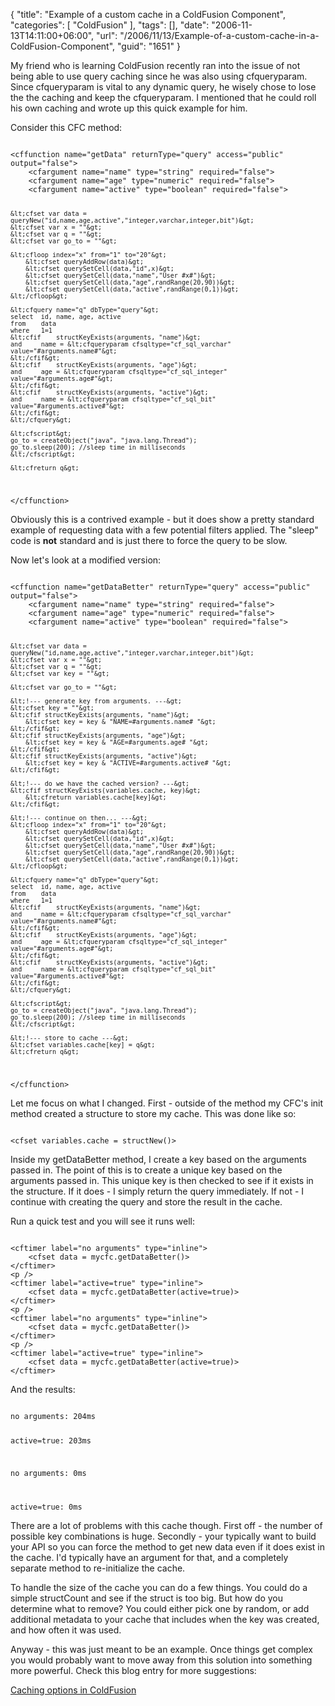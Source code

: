 {
	"title": "Example of a custom cache in a ColdFusion Component",
	"categories": [
		"ColdFusion"
	],
	"tags": [],
	"date": "2006-11-13T14:11:00+06:00",
	"url": "/2006/11/13/Example-of-a-custom-cache-in-a-ColdFusion-Component",
	"guid": "1651"
}

My friend who is learning ColdFusion recently ran into the issue of not being able to use query caching since he was also using cfqueryparam. Since cfqueryparam is vital to any dynamic query, he wisely chose to lose the the caching and keep the cfqueryparam. I mentioned that he could roll his own caching and wrote up this quick example for him.
<!--more-->
Consider this CFC method:

<code>
&lt;cffunction name="getData" returnType="query" access="public" output="false"&gt;
	&lt;cfargument name="name" type="string" required="false"&gt;
	&lt;cfargument name="age" type="numeric" required="false"&gt;
	&lt;cfargument name="active" type="boolean" required="false"&gt;
	
	&lt;cfset var data = queryNew("id,name,age,active","integer,varchar,integer,bit")&gt;
	&lt;cfset var x = ""&gt;
	&lt;cfset var q = ""&gt;
	&lt;cfset var go_to = ""&gt;
	
	&lt;cfloop index="x" from="1" to="20"&gt;
		&lt;cfset queryAddRow(data)&gt;
		&lt;cfset querySetCell(data,"id",x)&gt;
		&lt;cfset querySetCell(data,"name","User #x#")&gt;
		&lt;cfset querySetCell(data,"age",randRange(20,90))&gt;
		&lt;cfset querySetCell(data,"active",randRange(0,1))&gt;
	&lt;/cfloop&gt;
	
	&lt;cfquery name="q" dbType="query"&gt;
	select	id, name, age, active
	from	data
	where	1=1
	&lt;cfif	structKeyExists(arguments, "name")&gt;
	and		name = &lt;cfqueryparam cfsqltype="cf_sql_varchar" value="#arguments.name#"&gt;
	&lt;/cfif&gt;
	&lt;cfif	structKeyExists(arguments, "age")&gt;
	and		age = &lt;cfqueryparam cfsqltype="cf_sql_integer" value="#arguments.age#"&gt;
	&lt;/cfif&gt;
	&lt;cfif	structKeyExists(arguments, "active")&gt;
	and		name = &lt;cfqueryparam cfsqltype="cf_sql_bit" value="#arguments.active#"&gt;
	&lt;/cfif&gt;
	&lt;/cfquery&gt;
	
	&lt;cfscript&gt;
	go_to = createObject("java", "java.lang.Thread");
	go_to.sleep(200); //sleep time in milliseconds
	&lt;/cfscript&gt;
	
	&lt;cfreturn q&gt;

&lt;/cffunction&gt;
</code>

Obviously this is a contrived example - but it does show a pretty standard example of requesting data with a few potential filters applied. The "sleep" code is <b>not</b> standard and is just there to force the query to be slow.

Now let's look at a modified version:

<code>
&lt;cffunction name="getDataBetter" returnType="query" access="public" output="false"&gt;
	&lt;cfargument name="name" type="string" required="false"&gt;
	&lt;cfargument name="age" type="numeric" required="false"&gt;
	&lt;cfargument name="active" type="boolean" required="false"&gt;
	
	&lt;cfset var data = queryNew("id,name,age,active","integer,varchar,integer,bit")&gt;
	&lt;cfset var x = ""&gt;
	&lt;cfset var q = ""&gt;
	&lt;cfset var key = ""&gt;
	
	&lt;cfset var go_to = ""&gt;
	
	&lt;!--- generate key from arguments. ---&gt;
	&lt;cfset key = ""&gt;
	&lt;cfif structKeyExists(arguments, "name")&gt;
		&lt;cfset key = key & "NAME=#arguments.name# "&gt;
	&lt;/cfif&gt;
	&lt;cfif structKeyExists(arguments, "age")&gt;
		&lt;cfset key = key & "AGE=#arguments.age# "&gt;
	&lt;/cfif&gt;
	&lt;cfif structKeyExists(arguments, "active")&gt;
		&lt;cfset key = key & "ACTIVE=#arguments.active# "&gt;
	&lt;/cfif&gt;
	
	&lt;!--- do we have the cached version? ---&gt;
	&lt;cfif structKeyExists(variables.cache, key)&gt;
		&lt;cfreturn variables.cache[key]&gt;
	&lt;/cfif&gt;

	&lt;!--- continue on then... ---&gt;	
	&lt;cfloop index="x" from="1" to="20"&gt;
		&lt;cfset queryAddRow(data)&gt;
		&lt;cfset querySetCell(data,"id",x)&gt;
		&lt;cfset querySetCell(data,"name","User #x#")&gt;
		&lt;cfset querySetCell(data,"age",randRange(20,90))&gt;
		&lt;cfset querySetCell(data,"active",randRange(0,1))&gt;
	&lt;/cfloop&gt;
	
	&lt;cfquery name="q" dbType="query"&gt;
	select	id, name, age, active
	from	data
	where	1=1
	&lt;cfif	structKeyExists(arguments, "name")&gt;
	and		name = &lt;cfqueryparam cfsqltype="cf_sql_varchar" value="#arguments.name#"&gt;
	&lt;/cfif&gt;
	&lt;cfif	structKeyExists(arguments, "age")&gt;
	and		age = &lt;cfqueryparam cfsqltype="cf_sql_integer" value="#arguments.age#"&gt;
	&lt;/cfif&gt;
	&lt;cfif	structKeyExists(arguments, "active")&gt;
	and		name = &lt;cfqueryparam cfsqltype="cf_sql_bit" value="#arguments.active#"&gt;
	&lt;/cfif&gt;
	&lt;/cfquery&gt;
	
	&lt;cfscript&gt;
	go_to = createObject("java", "java.lang.Thread");
	go_to.sleep(200); //sleep time in milliseconds
	&lt;/cfscript&gt;
	
	&lt;!--- store to cache ---&gt;
	&lt;cfset variables.cache[key] = q&gt;
	&lt;cfreturn q&gt;

&lt;/cffunction&gt;
</code>

Let me focus on what I changed. First - outside of the method my CFC's init method created a structure to store my cache. This was done like so:

<code>
&lt;cfset variables.cache = structNew()&gt;
</code>

Inside my getDataBetter method, I create a key based on the arguments passed in. The point of this is to create a unique key based on the arguments passed in. This unique key is then checked to see if it exists in the structure. If it does - I simply return the query immediately. If not - I continue with creating the query and store the result in the cache.

Run a quick test and you will see it runs well:

<code>
&lt;cftimer label="no arguments" type="inline"&gt;
	&lt;cfset data = mycfc.getDataBetter()&gt;
&lt;/cftimer&gt;
&lt;p /&gt;
&lt;cftimer label="active=true" type="inline"&gt;
	&lt;cfset data = mycfc.getDataBetter(active=true)&gt;
&lt;/cftimer&gt;
&lt;p /&gt;
&lt;cftimer label="no arguments" type="inline"&gt;
	&lt;cfset data = mycfc.getDataBetter()&gt;
&lt;/cftimer&gt;
&lt;p /&gt;
&lt;cftimer label="active=true" type="inline"&gt;
	&lt;cfset data = mycfc.getDataBetter(active=true)&gt;
&lt;/cftimer&gt;
</code>

And the results:

<code>
no arguments: 204ms

active=true: 203ms

no arguments: 0ms

active=true: 0ms 
</code>

There are a lot of problems with this cache though. First off - the number of possible key combinations is huge. Secondly - your typically want to build your API so you can force the method to get new data even if it does exist in the cache. I'd typically have an argument for that, and a completely separate method to re-initialize the cache. 

To handle the size of the cache you can do a few things. You could do a simple structCount and see if the struct is too big. But how do you determine what to remove? You could either pick one by random, or add additional metadata to your cache that includes when the key was created, and how often it was used. 

Anyway - this was just meant to be an example. Once things get complex you would probably want to move away from this solution into something more powerful. Check this blog entry for more suggestions:

<a href="http://ray.camdenfamily.com/index.cfm/2006/7/19/Caching-options-in-ColdFusion">Caching options in ColdFusion</a>